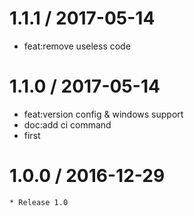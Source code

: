 
1.1.1 / 2017-05-14
==================

  * feat:remove useless code

1.1.0 / 2017-05-14
==================

  * feat:version config & windows support
  * doc:add ci command
  * first

1.0.0 / 2016-12-29
==================

    * Release 1.0

